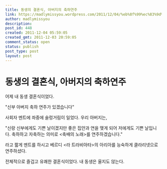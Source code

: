 ```yaml
---
title: 동생의 결혼식, 아버지의 축하연주
link: https://madlymissyou.wordpress.com/2011/12/04/%eb%8f%99%ec%83%9d%ec%9d%98-%ea%b2%b0%ed%98%bc%ec%8b%9d-%ec%95%84%eb%b2%84%ec%a7%80%ec%9d%98-%ec%b6%95%ed%95%98%ec%97%b0%ec%a3%bc/
author: madlymissyou
description: 
post_id: 448
created: 2011-12-04 05:59:05
created_gmt: 2011-12-03 20:59:05
comment_status: open
status: publish
post_type: post
layout: post
---
```


# 동생의 결혼식, 아버지의 축하연주

어제 내 동생 결혼식이었다.

"신부 아버지 축하 연주가 있겠습니다"

사회자 멘트에 좌중에 술렁거림이 일었다. 우리 아버지는,

"신랑 신부에게도 기쁜 날이겠지만 좋은 집안과 연을 맺게 되어 저에게도 기쁜 날입니다. 축하하고 자축하는 의미로 <축배의 노래>를 연주하겠습니다."

라고 짧게 멘트를 하시고 베르디 <라 트라비아타>의 아리아를 능숙하게 클라리넷으로 연주하셨다.

전체적으로 즐겁고 유쾌한 결혼식이었다. 내 동생은 울지도 않는다.